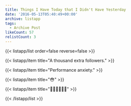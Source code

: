 ```yaml
---
title: Things I Have Today that I Didn't Have Yesterday
date: '2016-05-13T05:40:49+00:00'
archive: listapp
tags: 
  - Archive Post
likeCount: 57
relistCount: 3
---
```



{{< listapp/list order=false reverse=false >}}

   {{< listapp/item title="A thousand extra followers." >}}

   {{< listapp/item title="Performance anxiety." >}}

   {{< listapp/item title="😳" >}}

   {{< listapp/item title="🏃🏻🏃🏻🏃🏻" >}}

{{< /listapp/list >}}
